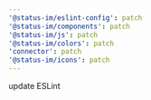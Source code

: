 ```yaml
---
'@status-im/eslint-config': patch
'@status-im/components': patch
'@status-im/js': patch
'@status-im/colors': patch
'connector': patch
'@status-im/icons': patch
---
```


update ESLint
